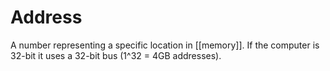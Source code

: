 # Address
A number representing a specific location in [[memory]]. If the computer is 32-bit it uses a 32-bit bus (1^32 = 4GB addresses).